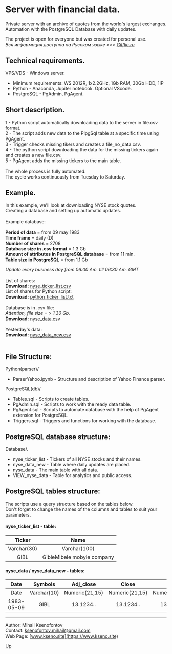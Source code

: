 <a id="anchor"></a>
# Server with financial data.<br>

Private server with an archive of quotes from the world's largest exchanges.<br>
Automation with the PostgreSQL Database with daily updates.<br>

The project is open for everyone but was created for personal use.<br>
_Вся информация доступна на Русском языке >>> [Gitflic.ru](https://gitflic.ru/project/kseno/servernew)_

## Technical requirements.

VPS/VDS - Windows server.<br>
- Minimum requirements: WS 2012R, 1x2.2GHz, 1Gb RAM, 30Gb HDD, 1IP<br>
- Python - Anaconda, Jupiter notebook. Optional VScode.<br>
- PostgreSQL - PgAdmin, PgAgent.<br>

## Short description.

1 - Python script automatically downloading data to the server in file.csv format.<br>
2 - The script adds new data to the PlpgSql table at a specific time using PgAgent.<br>
3 - Trigger checks missing tikers and creates a file_no_data.csv.<br>
4 - The python script downloading the data for the missing tickers again and creates a new file.csv.<br>
5 - PgAgent adds the missing tickers to the main table.<br>
<br>
The whole process is fully automated.<br>
The cycle works continuously from Tuesday to Saturday.

## Example.

In this example, we'll look at downloading NYSE stock quotes.<br>
Creating a database and setting up automatic updates. 
<br><br>
Example database:
<br><br>
**Period of data** = from 09 may 1983<br>
**Time frame** = daily (D)<br>
**Number of shares** = 2708<br>
**Database size in .csv format** = 1.3 Gb<br>
**Amount of attributes in PostgreSQL database** = from 11 mln. <br>
**Table size in PostgreSQL** = from 1.1 Gb <br>

_Update every business day from 06:00 Am. till 06:30 Am. GMT_
<br><br>
List of shares:<br>
__Download:__ [nyse_ticker_list.csv](http://193.124.65.84/NYSE/nyse_tickers_list.csv)<br>
List of shares for Python script:<br>
__Download:__ [python_ticker_list.txt](http://193.124.65.84/NYSE/python_ticker_list.txt)
<br><br>
Database is in .csv file: <br>
_Attention, file size = > 1.30 Gb._<br>
__Download:__ [nyse_data.csv](http://193.124.65.84/NYSE/nyse_data.csv)
<br><br>
Yesterday's data: <br>
__Download:__ [nyse_data_new.csv](http://193.124.65.84/NYSE/nyse_data_new.csv)
<br><br>

## File Structure:

Python(parser)/<br>
- ParserYahoo.ipynb - Structure and description of Yahoo Finance parser.<br>

PostgreSQL(db)/<br>
- Tables.sql - Scripts to create tables.<br>
- PgAdmin.sql - Scripts to work with the ready data table.<br>
- PgAgent.sql - Scripts to automate database with the help of PgAgent extension for PostgreSQL.<br>
- Triggers.sql - Triggers and functions for working with the database.<br>

## PostgreSQL database structure:

Database/.
- nyse_ticker_list - Tickers of all NYSE stocks and their names.<br>
- nyse_data_new - Table where daily updates are placed.<br>
- nyse_data - The main table with all data.<br>
- VIEW_nyse_data - Table for analytics and public access.<br>

## PostgreSQL tables structure:

The scripts use a query structure based on the tables below.<br>
Don't forget to change the names of the columns and tables to suit your parameters.<br>

#### nyse_ticker_list - table:

| Ticker | Name |
|:-----------:|:------------:|
| Varchar(30) | Varchar(100) |
| GIBL | GibleMibele mobyle company |

#### nyse_data / nyse_data_new - tables:

| Date | Symbols | Adj_close | Close | High | Low | Open | Volume |
|:----:|:-----------:|:--------------:|:--------------:|:--------------:|:--------------:|:--------------:|:--------------:|
| Date | Varchar(10) | Numeric(21,15) | Numeric(21,15) | Numeric(21,15) | Numeric(21,15) | Numeric(21,15) | Numeric(13,2) |
| 1983-05-09 | GIBL | 13.1234.. | 13.1234.. | 13.1234.. | 13.1234.. | 13.1234.. | 123456789.12 |

----

Author: Mihail Ksenofontov<br>
Contact: ksenofontov.mihail@gmail.com<br>
Web Page: [www.kseno.site](https://www.kseno.site)<br>

[Up](#anchor)
